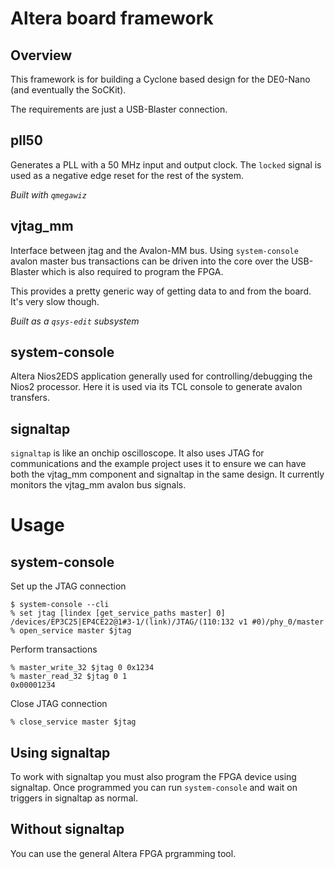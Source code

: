 # Altera board framework

## Overview

This framework is for building a Cyclone based design for
the DE0-Nano (and eventually the SoCKit).

The requirements are just a USB-Blaster connection.

## pll50

Generates a PLL with a 50 MHz input and output clock.  The
`locked` signal is used as a negative edge reset for the
rest of the system.

*Built with `qmegawiz`*

## vjtag_mm

Interface between jtag and the Avalon-MM bus.  Using
`system-console` avalon master bus transactions can be
driven into the core over the USB-Blaster which is also
required to program the FPGA.

This provides a pretty generic way of getting data to
and from the board.  It's very slow though.

*Built as a `qsys-edit` subsystem*

## system-console

Altera Nios2EDS application generally used for 
controlling/debugging the Nios2 processor.  Here it
is used via its TCL console to generate avalon transfers.

## signaltap

`signaltap` is like an onchip oscilloscope.  It also uses
JTAG for communications and the example project uses it
to ensure we can have both the vjtag_mm component and
signaltap in the same design.  It currently monitors
the vjtag_mm avalon bus signals.

# Usage

## system-console

Set up the JTAG connection

```
$ system-console --cli
% set jtag [lindex [get_service_paths master] 0]
/devices/EP3C25|EP4CE22@1#3-1/(link)/JTAG/(110:132 v1 #0)/phy_0/master
% open_service master $jtag
```

Perform transactions

```
% master_write_32 $jtag 0 0x1234
% master_read_32 $jtag 0 1      
0x00001234
```

Close JTAG connection

```
% close_service master $jtag
```

## Using signaltap

To work with signaltap you must also program the FPGA device using
signaltap.  Once programmed you can run `system-console` 
and wait on triggers in signaltap as normal.

## Without signaltap

You can use the general Altera FPGA prgramming tool.

